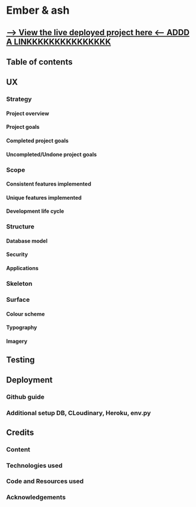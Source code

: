 
# Ember & ash

## [ --> View the live deployed project here <-- ADDD A LINKKKKKKKKKKKKKKK]()

## Table of contents

## UX
### Strategy
#### Project overview

#### Project goals

#### Completed project goals

#### Uncompleted/Undone project goals

### Scope

#### Consistent features implemented

#### Unique features implemented 

#### Development life cycle

### Structure

#### Database model

#### Security

#### Applications

### Skeleton

### Surface

#### Colour scheme

#### Typography

#### Imagery

## Testing

## Deployment

### Github guide

### Additional setup DB, CLoudinary, Heroku, env.py

## Credits
### Content

### Technologies used

### Code and Resources used

### Acknowledgements

